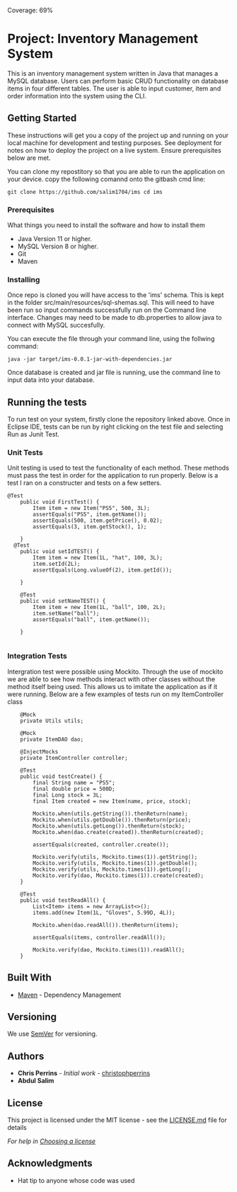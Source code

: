 Coverage: 69%
# Project: Inventory Management System 

This is an inventory management system written in Java that manages a MySQL database. Users can perform basic CRUD functionality on database items in four different tables. The user is able to input customer, item and order information into the system using the CLI.

## Getting Started

These instructions will get you a copy of the project up and running on your local machine for development and testing purposes. See deployment for notes on how to deploy the project on a live system. Ensure prerequisites below are met.

You can clone my repostitory so that you are able to run the application on your device.
copy the following comannd onto the gitbash cmd line:
```
git clone https://github.com/salim1704/ims cd ims

```

### Prerequisites

What things you need to install the software and how to install them

 * Java Version 11 or higher.
 * MySQL Version 8 or higher.
 * Git
 *  Maven


### Installing

Once repo is cloned you will have access to the 'ims' schema. This is kept in the folder src/main/resources/sql-shemas.sql. 
This will need to have been run so input commands successfully run on the Command line interface.
Changes may need to be made to db.properties to allow java to connect with MySQL succesfully.

You can execute the file through your command line, using the follwing command:

```
java -jar target/ims-0.0.1-jar-with-dependencies.jar
```
Once database is created and jar file is running, use the command line to input data into your database.

## Running the tests

To run test on your system, firstly clone the repository linked above. Once in Eclipse IDE, tests can be run by right clicking on the test file and selecting
Run as Junit Test.

### Unit Tests 

Unit testing is used to test the functionality of each method. These methods must pass the test in order for the application to run properly. 
Below is a test I ran on a constructer and tests on a few setters. 

```
@Test
	public void FirstTest() {
		Item item = new Item("PS5", 500, 3L);
		assertEquals("PS5", item.getName());
		assertEquals(500, item.getPrice(), 0.02);
		assertEquals(3, item.getStock(), 1);

	}
  @Test
	public void setIdTEST() {
		Item item = new Item(1L, "hat", 100, 3L);
		item.setId(2L);
		assertEquals(Long.valueOf(2), item.getId());

	}

	@Test
	public void setNameTEST() {
		Item item = new Item(1L, "ball", 100, 2L);
		item.setName("ball");
		assertEquals("ball", item.getName());

	}
  
```

### Integration Tests 

Intergration test were possible using Mockito. Through the use of mockito we are able to see how methods interact with other classes 
without the method itself being used. This allows us to imitate the application as if it were running. 
Below are a few examples of tests run on my ItemController class

```
	@Mock
	private Utils utils;

	@Mock
	private ItemDAO dao;

	@InjectMocks
	private ItemController controller;

	@Test
	public void testCreate() {
		final String name = "PS5";
		final double price = 500D;
		final Long stock = 3L;
		final Item created = new Item(name, price, stock);

		Mockito.when(utils.getString()).thenReturn(name);
		Mockito.when(utils.getDouble()).thenReturn(price);
		Mockito.when(utils.getLong()).thenReturn(stock);
		Mockito.when(dao.create(created)).thenReturn(created);

		assertEquals(created, controller.create());

		Mockito.verify(utils, Mockito.times(1)).getString();
		Mockito.verify(utils, Mockito.times(1)).getDouble();
		Mockito.verify(utils, Mockito.times(1)).getLong();
		Mockito.verify(dao, Mockito.times(1)).create(created);
	}

	@Test
	public void testReadAll() {
		List<Item> items = new ArrayList<>();
		items.add(new Item(1L, "Gloves", 5.99D, 4L));

		Mockito.when(dao.readAll()).thenReturn(items);

		assertEquals(items, controller.readAll());

		Mockito.verify(dao, Mockito.times(1)).readAll();
	}
```

## Built With

* [Maven](https://maven.apache.org/) - Dependency Management

## Versioning

We use [SemVer](http://semver.org/) for versioning.

## Authors

* **Chris Perrins** - *Initial work* - [christophperrins](https://github.com/christophperrins)
* **Abdul Salim** 

## License

This project is licensed under the MIT license - see the [LICENSE.md](LICENSE.md) file for details 

*For help in [Choosing a license](https://choosealicense.com/)*

## Acknowledgments

* Hat tip to anyone whose code was used 
